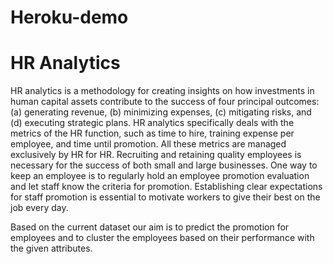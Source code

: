 # Heroku-demo

# HR Analytics

HR analytics is a methodology for creating insights on how investments in human capital assets contribute to the success of four principal outcomes: (a) generating revenue, (b) minimizing expenses, (c) mitigating risks, and (d) executing strategic plans. HR analytics specifically deals with the metrics of the HR function, such as time to hire, training expense per employee, and time until promotion. All these metrics are managed exclusively by HR for HR. Recruiting and retaining quality employees is necessary for the success of both small and large businesses. One way to keep an employee is to regularly hold an employee promotion evaluation and let staff know the criteria for promotion. Establishing clear expectations for staff promotion is essential to motivate workers to give their best on the job every day.

Based on the current dataset our aim is to predict the promotion for employees and to cluster the employees based on their performance with the given attributes.
